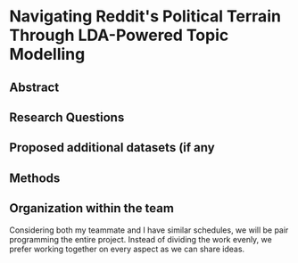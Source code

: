 # Navigating Reddit's Political Terrain Through LDA-Powered Topic Modelling

## Abstract

## Research Questions


## Proposed additional datasets (if any


## Methods


## Organization within the team
Considering both my teammate and I have similar schedules, we will be pair programming the entire project. Instead of dividing the work evenly, we prefer working together on every aspect as we can share ideas.
